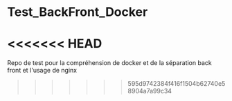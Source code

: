 # Test_BackFront_Docker
<<<<<<< HEAD
=======
Repo de test pour la compréhension de docker et de la séparation back front et l'usage de nginx
>>>>>>> 595d9742384f416f1504b62740e58904a7a99c34
